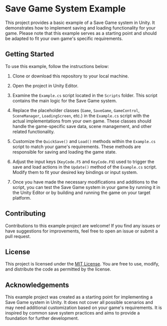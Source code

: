 # Save Game System Example

This project provides a basic example of a Save Game system in Unity. It demonstrates how to implement saving and loading functionality for your game. Please note that this example serves as a starting point and should be adapted to fit your own game's specific requirements.

## Getting Started

To use this example, follow the instructions below:

1. Clone or download this repository to your local machine.

2. Open the project in Unity Editor.

3. Examine the `Example.cs` script located in the `Scripts` folder. This script contains the main logic for the Save Game system.

4. Replace the placeholder classes (`Game`, `SaveGame`, `GameControl`, `SceneManager`, `LoadingScreen`, etc.) in the `Example.cs` script with the actual implementations from your own game. These classes should handle the game-specific save data, scene management, and other related functionality.

5. Customize the `QuickSave()` and `Load()` methods within the `Example.cs` script to match your game's requirements. These methods are responsible for saving and loading the game state.

6. Adjust the input keys (`KeyCode.F5` and `KeyCode.F9`) used to trigger the save and load actions in the `Update()` method of the `Example.cs` script. Modify them to fit your desired key bindings or input system.

7. Once you have made the necessary modifications and additions to the script, you can test the Save Game system in your game by running it in the Unity Editor or by building and running the game on your target platform.

## Contributing

Contributions to this example project are welcome! If you find any issues or have suggestions for improvements, feel free to open an issue or submit a pull request.

## License

This project is licensed under the [MIT License](LICENSE). You are free to use, modify, and distribute the code as permitted by the license.

## Acknowledgements

This example project was created as a starting point for implementing a Save Game system in Unity. It does not cover all possible scenarios and may need additional customization based on your game's requirements. It is inspired by common save system practices and aims to provide a foundation for further development.
